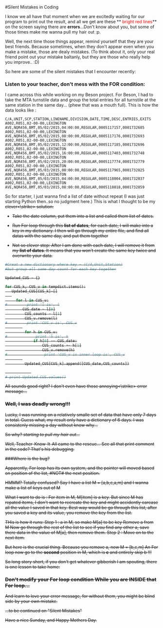 #Silent Mistakes in Coding

I know we all have that moment when we are excitedly waiting for our program to print out the result, and all we get are these ** <span style="color:red">bright red lines</span>** on the screen saying there are **errors**...Don't know about you, but some of those times make me wanna pull my hair out :p.

Well, the next time those things appear, remind yourself that they are your best friends. Because sometimes, when they don't appear even when you make a mistake, those are dealy mistakes.
(To think about it, only your real friend point out your mistake baltanly, but they are those who really help you improve.. :D)

So here are some of the silent mistakes that I encounter recently:

### Listen to your teacher, don't mess with the FOR condition:

I came across this while working on my Beson project. For Beson, I had to take the MTA turnstile data and group the total entries for all turnstile at the same station in the same day... (phew that was a mouth full). 
This is how the data looks like :
```
C/A,UNIT,SCP,STATION,LINENAME,DIVISION,DATE,TIME,DESC,ENTRIES,EXITS                                                         A002,R051,02-00-00,LEXINGTON AVE,NQR456,BMT,05/02/2015,04:00:00,REGULAR,0005117157,0001732685                                     
A002,R051,02-00-00,LEXINGTON AVE,NQR456,BMT,05/02/2015,08:00:00,REGULAR,0005117176,0001732693                                     
A002,R051,02-00-00,LEXINGTON AVE,NQR456,BMT,05/02/2015,12:00:00,REGULAR,0005117185,0001732696                                     
A002,R051,02-00-00,LEXINGTON AVE,NQR456,BMT,05/02/2015,16:00:00,REGULAR,0005117403,0001732748                                     
A002,R051,02-00-00,LEXINGTON AVE,NQR456,BMT,05/02/2015,20:00:00,REGULAR,0005117774,0001732779                                     
A002,R051,02-00-00,LEXINGTON AVE,NQR456,BMT,05/03/2015,00:00:00,REGULAR,0005117965,0001732825                                     
A002,R051,02-00-00,LEXINGTON AVE,NQR456,BMT,05/03/2015,04:00:00,REGULAR,0005118004,0001732837                                     
A002,R051,02-00-00,LEXINGTON AVE,NQR456,BMT,05/03/2015,08:00:00,REGULAR,0005118018,0001732859 
```     

So for starter, I just wanna find a list of date without repeat (I was just starting Python then..so no judgment here.)
This is what I thought to be my <strike>clever<\strike> solution:

* Take the date column, put them into a list and called them list of dates.

* Run For loop through this **list of dates**,  for each date, I will make into a key in my dictionary. I then will go through my entire file, and find all datas with the same day, and put them together


* Not so clever step: After I am done with each date, I will remove it from my **list of dates**. It means that you won't create the same key twice and overwrite your data.

```python
#Creat a new dictionary where key = (C/A,Unit,Station)
#but group all same day count for each key together

Updated_CUS = {}

for CUS_k, CUS_v in tempdict.items():
   Updated_CUS[CUS_k]=[]
   
     for l in CUS_v:
#         print 'l is', l
        CUS_date = l[0]
         CUS_counts = l[1]
         CUS_v.remove(l)
#         print 'CUS_v is', CUS_v
        
         for h in CUS_v:
#             print 'h is', h
             if h[0] == CUS_date:
                 CUS_counts += h[1]
                 CUS_v.remove(h)
#                 print 'CUS_v in inner loop is', CUS_v
        
         Updated_CUS[CUS_k].append([CUS_date,CUS_counts])

            
# print Updated_CUS.values()
```

All sounds good right? I don't even have those <strike>annoying<\strike> error message...

### Well,  I was deadly wrong!!!
Lucky, I was running on a relatively smalle set of data that have only 7 days in total. Guess what, my result only have a dictionary of 6 days. I was consistenly missing a day without know why... 


So why? *starting to pull my hair out...*

Well, Teacher-Know-It-All came to the rescue... See all that print comment in the code? That's his debugging. 

###Where is the bug?

Apparently, For loop has its own system, and the pointer will moved based on position of the list, #NOT# the next position.

HMMM? Totally confused?
Say I have a list M = [a,b,c,a,m] and I wanna make a list of keys out of M

What I want to do is : For item in M, M[item] is a key.
But since M has repated items, I don't want to recreate the key and might accidently earease all the value I saved in that key. Best way would be go through this list, after you saved a key and its value, you remove the key from the list.

THis is how it runs:
	Step 1 : a in M, so make M[a] to  be key
			 Remove a from M
			 Now go through the rest of the list to see if you find any other a, save there data in the value of M[a], then remove them.
	Step 2 : Move on to the next item.

But here is the crucial thing. Because you remove a, now M = [b,c,m]
An For loop now go to the **second** position in M, which is **c** and entirely skip b !!!

So long story short, if you don't get whatever gibberish I am spouting, there is one lesson to take home:

### Don't modify your For loop condition While you are INSIDE that For loop...

And learn to love your error message, for without them, you might be blind side by your own mistake.

...to be continued on "Silent Mistakes"

Have a nice Sunday, and Happy Mothers Day.








